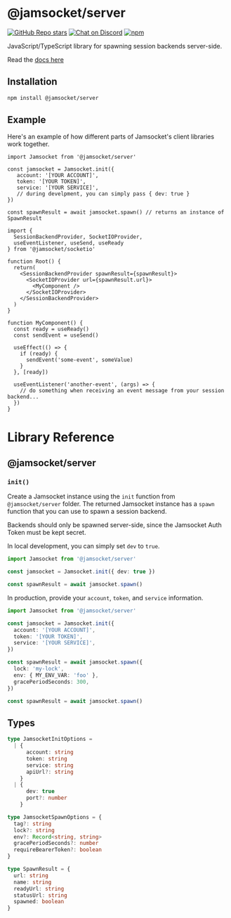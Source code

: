 # @jamsocket/server

[![GitHub Repo stars](https://img.shields.io/github/stars/jamsocket/jamsocket?style=social)](https://github.com/jamsocket/jamsocket)
[![Chat on Discord](https://img.shields.io/discord/939641163265232947)](https://discord.gg/N5sEpsuhh9)
[![npm](https://img.shields.io/npm/v/@jamsocket/server)](https://www.npmjs.com/package/@jamsocket/server)

JavaScript/TypeScript library for spawning session backends server-side.

Read the [docs here](https://docs.jamsocket.com)

## Installation
```bash copy
npm install @jamsocket/server
```

## Example

Here's an example of how different parts of Jamsocket's client libraries work together.

```tsx filename="server.tsx"
import Jamsocket from '@jamsocket/server'

const jamsocket = Jamsocket.init({
   account: '[YOUR ACCOUNT]',
   token: '[YOUR TOKEN]',
   service: '[YOUR SERVICE]',
   // during develpment, you can simply pass { dev: true }
})

const spawnResult = await jamsocket.spawn() // returns an instance of SpawnResult
```

```tsx filename="client.tsx"
import {
  SessionBackendProvider, SocketIOProvider,
  useEventListener, useSend, useReady
} from '@jamsocket/socketio'

function Root() {
  return(
    <SessionBackendProvider spawnResult={spawnResult}>
      <SocketIOProvider url={spawnResult.url}>
        <MyComponent />
      </SocketIOProvider>
    </SessionBackendProvider>
  )
}

function MyComponent() {
  const ready = useReady()
  const sendEvent = useSend()

  useEffect(() => {
    if (ready) {
      sendEvent('some-event', someValue)
    }
  }, [ready])

  useEventListener('another-event', (args) => {
    // do something when receiving an event message from your session backend...
  })
}
```

# Library Reference

## @jamsocket/server

### `init()`

Create a Jamsocket instance using the `init` function from `@jamsocket/server` folder. The returned Jamsocket instance has a `spawn` function that you can use to spawn a session backend.

Backends should only be spawned server-side, since the Jamsocket Auth Token must be kept secret.

In local development, you can simply set `dev` to `true`.

```ts
import Jamsocket from '@jamsocket/server'

const jamsocket = Jamsocket.init({ dev: true })

const spawnResult = await jamsocket.spawn()
```

In production, provide your `account`, `token`, and `service` information.

```ts
import Jamsocket from '@jamsocket/server'

const jamsocket = Jamsocket.init({
  account: '[YOUR ACCOUNT]',
  token: '[YOUR TOKEN]',
  service: '[YOUR SERVICE]',
})

const spawnResult = await jamsocket.spawn({
  lock: 'my-lock',
  env: { MY_ENV_VAR: 'foo' },
  gracePeriodSeconds: 300,
})
```

```ts
const spawnResult = await jamsocket.spawn()
```

## Types

```ts
type JamsocketInitOptions =
  | {
      account: string
      token: string
      service: string
      apiUrl?: string
    }
  | {
      dev: true
      port?: number
    }

type JamsocketSpawnOptions = {
  tag?: string
  lock?: string
  env?: Record<string, string>
  gracePeriodSeconds?: number
  requireBearerToken?: boolean
}

type SpawnResult = {
  url: string
  name: string
  readyUrl: string
  statusUrl: string
  spawned: boolean
}
```
